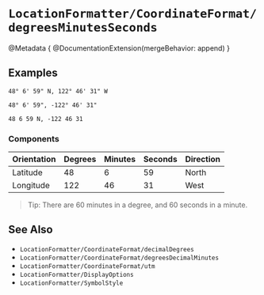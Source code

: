 # ``LocationFormatter/CoordinateFormat/degreesMinutesSeconds``

@Metadata {
    @DocumentationExtension(mergeBehavior: append)
}

## Examples

```
48° 6' 59" N, 122° 46' 31" W

48° 6' 59", -122° 46' 31"

48 6 59 N, -122 46 31
```

### Components

| Orientation | Degrees | Minutes | Seconds | Direction |
| ----------  | ------- | ------- | ------- | --------- |
| Latitude    | 48      | 6       | 59      | North     |
| Longitude   | 122     | 46      | 31      | West      |

> Tip: There are 60 minutes in a degree, and 60 seconds in a minute.

## See Also

- ``LocationFormatter/CoordinateFormat/decimalDegrees``
- ``LocationFormatter/CoordinateFormat/degreesDecimalMinutes``
- ``LocationFormatter/CoordinateFormat/utm``
- ``LocationFormatter/DisplayOptions``
- ``LocationFormatter/SymbolStyle``
